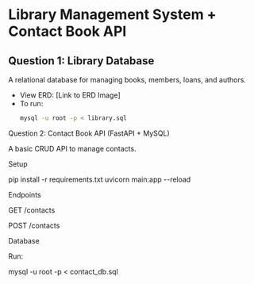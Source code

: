 # Library Management System + Contact Book API

## Question 1: Library Database

A relational database for managing books, members, loans, and authors.

- View ERD: [Link to ERD Image]
- To run:
  ```bash
  mysql -u root -p < library.sql

Question 2: Contact Book API (FastAPI + MySQL)

A basic CRUD API to manage contacts.

Setup

pip install -r requirements.txt
uvicorn main:app --reload

Endpoints

GET /contacts

POST /contacts


Database

Run:

mysql -u root -p < contact_db.sql



